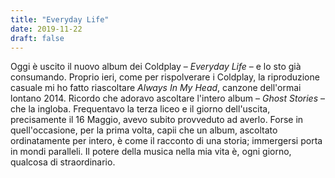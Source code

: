 ```yaml
---
title: "Everyday Life"
date: 2019-11-22
draft: false
---
```

Oggi è uscito il nuovo album dei Coldplay – _Everyday Life_ – e lo sto già consumando. Proprio ieri, come per rispolverare i Coldplay, la riproduzione casuale mi ho fatto riascoltare _Always In My Head_, canzone dell'ormai lontano 2014. Ricordo che adoravo ascoltare l'intero album – _Ghost Stories_ – che la ingloba. Frequentavo la terza liceo e il giorno dell'uscita, precisamente il 16 Maggio, avevo subito provveduto ad averlo. Forse in quell'occasione, per la prima volta, capii che un album, ascoltato ordinatamente per intero, è come il racconto di una storia; immergersi porta in mondi paralleli. Il potere della musica nella mia vita è, ogni giorno, qualcosa di straordinario.
